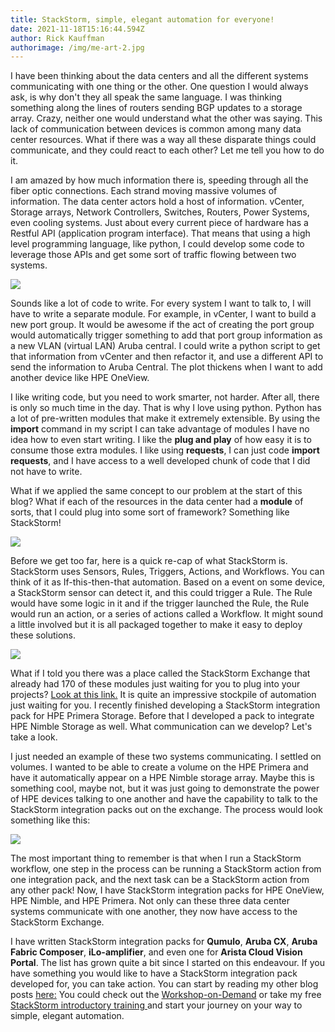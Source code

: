 ```yaml
---
title: StackStorm, simple, elegant automation for everyone!
date: 2021-11-18T15:16:44.594Z
author: Rick Kauffman
authorimage: /img/me-art-2.jpg
---
```

I have been thinking about the data centers and all the different systems communicating with one thing or the other. One question I would always ask, is why don't they all speak the same language. I was thinking something along the lines of routers sending BGP updates to a storage array. Crazy, neither one would understand what the other was saying. This lack of communication between devices is common among many data center resources. What if there was a way all these disparate things could communicate, and they could react to each other? Let me tell you how to do it.

I am amazed by how much information there is, speeding through all the fiber optic connections. Each strand moving massive volumes of information. The data center actors hold a host of information. vCenter, Storage arrays, Network Controllers, Switches, Routers, Power Systems, even cooling systems. Just about every current piece of hardware has a Restful API (application program interface). That means that using a high level programming language, like python, I could develop some code to leverage those APIs and get some sort of traffic flowing between two systems.

![](https://www.techworldwookie.com/images/actors.png)

Sounds like a lot of code to write. For every system I want to talk to, I will have to write a separate module. For example, in vCenter, I want to build a new port group. It would be awesome if the act of creating the port group would automatically trigger something to add that port group information as a new VLAN (virtual LAN) Aruba central. I could write a python script to get that information from vCenter and then refactor it, and use a different API to send the information to Aruba Central. The plot thickens when I want to add another device like HPE OneView.

I like writing code, but you need to work smarter, not harder. After all, there is only so much time in the day. That is why I love using python. Python has a lot of pre-written modules that make it extremely extensible. By using the **import** command in my script I can take advantage of modules I have no idea how to even start writing. I like the **plug and play** of how easy it is to consume those extra modules. I like using **requests**, I can just code **import requests**, and I have access to a well developed chunk of code that I did not have to write.

What if we applied the same concept to our problem at the start of this blog? What if each of the resources in the data center had a **module** of sorts, that I could plug into some sort of framework? Something like StackStorm!

![](https://www.techworldwookie.com/images/stackstorm.png)

Before we get too far, here is a quick re-cap of what StackStorm is. StackStorm uses Sensors, Rules, Triggers, Actions, and Workflows. You can think of it as If-this-then-that automation. Based on a event on some device, a StackStorm sensor can detect it, and this could trigger a Rule. The Rule would have some logic in it and if the trigger launched the Rule, the Rule would run an action, or a series of actions called a Workflow. It might sound a little involved but it is all packaged together to make it easy to deploy these solutions.

![](https://www.techworldwookie.com/images/process.png)

What if I told you there was a place called the StackStorm Exchange that already had 170 of these modules just waiting for you to plug into your projects? [Look at this link.](applewebdata://EBBB076B-5028-426E-9291-45124FE61477/exchange.stackstorm.com) It is quite an impressive stockpile of automation just waiting for you. I recently finished developing a StackStorm integration pack for HPE Primera Storage. Before that I developed a pack to integrate HPE Nimble Storage as well. What communication can we develop? Let's take a look.

I just needed an example of these two systems communicating. I settled on volumes. I wanted to be able to create a volume on the HPE Primera and have it automatically appear on a HPE Nimble storage array. Maybe this is something cool, maybe not, but it was just going to demonstrate the power of HPE devices talking to one another and have the capability to talk to the StackStorm integration packs out on the exchange. The process would look something like this:

![](https://www.techworldwookie.com/images/flow.png)

The most important thing to remember is that when I run a StackStorm workflow, one step in the process can be running a StackStorm action from one integration pack, and the next task can be a StackStorm action from any other pack! Now, I have StackStorm integration packs for HPE OneView, HPE Nimble, and HPE Primera. Not only can these three data center systems communicate with one another, they now have access to the StackStorm Exchange. 

I have written StackStorm integration packs for **Qumulo**, **Aruba CX**, **Aruba Fabric Composer**, **iLo-amplifier**, and even one for **Arista Cloud Vision Portal**. The list has grown quite a bit since I started on this endeavour. If you have something you would like to have a StackStorm integration pack developed for, you can take action. You can start by reading my other blog posts [here:](https://developer.hpe.com/search/?term=stackstorm) You could check out the [Workshop-on-Demand](https://hackshack.hpedev.io/workshop/21) or take my free [StackStorm introductory training ](https://github.com/xod442/stackstorm-tutorial)and start your journey on your way to simple, elegant automation.
